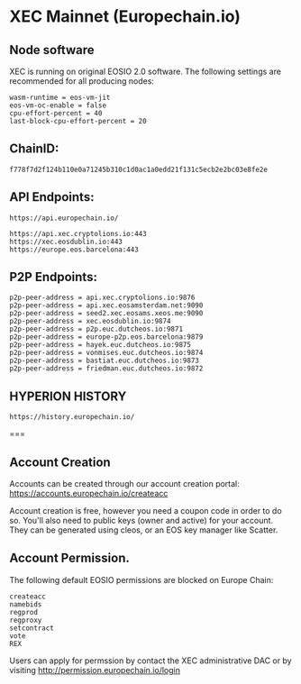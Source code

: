 # XEC Mainnet (Europechain.io)

## Node software

XEC is running on original EOSIO 2.0 software. The following settings are recommended for all producing nodes:

```
wasm-runtime = eos-vm-jit
eos-vm-oc-enable = false
cpu-effort-percent = 40
last-block-cpu-effort-percent = 20
```

## ChainID: 

`f778f7d2f124b110e0a71245b310c1d0ac1a0edd21f131c5ecb2e2bc03e8fe2e`

## API Endpoints:
```
https://api.europechain.io/

https://api.xec.cryptolions.io:443
https://xec.eosdublin.io:443
https://europe.eos.barcelona:443
```

## P2P Endpoints:
```
p2p-peer-address = api.xec.cryptolions.io:9876
p2p-peer-address = api.xec.eosamsterdam.net:9090
p2p-peer-address = seed2.xec.eosams.xeos.me:9090
p2p-peer-address = xec.eosdublin.io:9874
p2p-peer-address = p2p.euc.dutcheos.io:9871
p2p-peer-address = europe-p2p.eos.barcelona:9879
p2p-peer-address = hayek.euc.dutcheos.io:9875
p2p-peer-address = vonmises.euc.dutcheos.io:9874
p2p-peer-address = bastiat.euc.dutcheos.io:9873
p2p-peer-address = friedman.euc.dutcheos.io:9872
```

## HYPERION HISTORY

```
https://history.europechain.io/
```

===

## Account Creation

Accounts can be created through our account creation portal: https://accounts.europechain.io/createacc  

Account creation is free, however you need a coupon code in order to do so.  You'll also need to public keys (owner and active) for your account.  They can be generated using cleos, or an EOS key manager like Scatter.



## Account Permission.

The following default EOSIO permissions are blocked on Europe Chain:

```
createacc
namebids
regprod
regproxy
setcontract
vote
REX
```

Users can apply for permssion by contact the XEC administrative DAC or by visiting  http://permission.europechain.io/login

